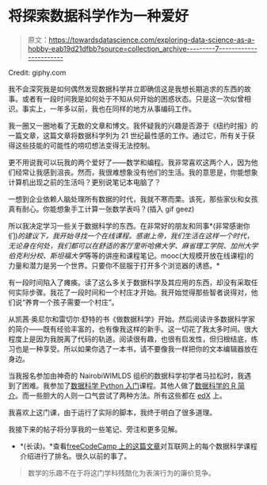 # 将探索数据科学作为一种爱好

> 原文：<https://towardsdatascience.com/exploring-data-science-as-a-hobby-eab19d21dfbb?source=collection_archive---------7----------------------->

Credit: giphy.com

我不会深究我是如何偶然发现数据科学并立即确信这是我想长期追求的东西的故事。或者有一段时间我是如何处于不知从何开始的困惑状态。只是这一次似曾相识。事实上，一年多以前，我也在同样的地方从事编码工作。

我一圈又一圈地看了无数的文章和博文。我怀疑我的兴趣是否源于《纽约时报》的一篇文章，这篇文章将数据科学列为 21 世纪最性感的工作。通过它，所有关于获得这些技能的可能性的唠叨想法变得无法控制。

更不用说我可以玩我的两个爱好了——数学和编程。我非常喜欢这两个人，因为他们经常让我感到沮丧。然而，我很难想象没有他们的生活。我的意思是，你能想象计算机出现之前的生活吗？更别说笔记本电脑了？

一想到企业依赖人脑处理所有数据的时代，我就不寒而栗。该死，那些家伙和女孩真有耐心。你能想象手工计算一张数学表吗？(插入 gif geez)

所以我决定学习一些关于数据科学的东西。在非常好的朋友和同事*(非常感谢你们)*的建议下，我开始寻找一个在线课程。感谢上帝，我们生活在这样一个时代，无论身在何处，我们都可以在舒适的客厅里听哈佛大学、麻省理工学院、加州大学伯克利分校、斯坦福大学*等等的讲座和课程笔记。mooc(大规模开放在线课程)的力量和潜力是另一个世界。只要你不屈服于打开多个浏览器的诱惑。*

有一段时间陷入了瘫痪。读了这么多关于数据科学及其应用的东西，却没有采取任何实际步骤。我花了一段时间和一个村庄才开始。我开始觉得那些智者说得对，他们说“养育一个孩子需要一个村庄”。

从凯茜·奥尼尔和雷切尔·舒特的书《做数据科学》开始。然后阅读许多数据科学家的简介——既有经验丰富的，也有像我这样的新手。这一切花了我太多时间。很大程度上是因为我脱离了代码的轨道。阅读很有趣，也很有启发性，但归根结底，练习也是一种享受。所以如果你选了一本书，请不要像我一样把你的文本编辑器放在身边。

当我报名参加由神奇的 NairobiWIMLDS 组织的数据科学初学者马拉松时，我遇到了困难。我参加了[数据科学 Python 入门](https://www.edx.org/course/introduction-python-data-science-microsoft-dat208x-7)课程。其他人做了[数据科学的 R 简介](https://www.edx.org/course/introduction-r-data-science-microsoft-dat204x-6)。而一些胆大的人则一口气尝试了两种方法。所有这些都在 [edX](https://www.edx.org/) 上。

我喜欢上这门课，由于运行了实际的脚本，我终于明白了很多道理。

我接下来的帖子将分享我的一些笔记、旁注和更多见解。

*   *(长读)。*查看[freeCodeCamp 上的这篇文章](https://medium.freecodecamp.org/i-ranked-all-the-best-data-science-intro-courses-based-on-thousands-of-data-points-db5dc7e3eb8e)对互联网上的每个数据科学课程介绍进行了排名。很久以前的事了。

> 数学的乐趣不在于将这门学科残酷化为表演行为的廉价竞争。